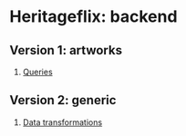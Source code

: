 # Heritageflix: backend

## Version 1: artworks

1. [Queries](./v1/queries)

## Version 2: generic

1. [Data transformations](./v2/transformations.md)

